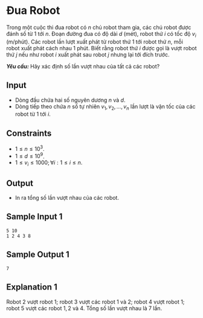 # Đua Robot

Trong một cuộc thi đua robot có $n$ chú robot tham gia, các chú robot được đánh số từ $1$ tới $n$. Đoạn đường đua có độ dài $d$ (mét), robot thứ $i$ có tốc độ $v_i$ (m/phút). Các robot lần lượt xuất phát từ robot thứ $1$ tới robot thứ $n,$ mỗi robot xuất phát cách nhau $1$ phút. Biết rằng robot thứ $i$ được gọi là vượt robot thứ $j$ nếu như robot $i$ xuất phát sau robot $j$ nhưng lại tới đích trước.	

***Yêu cầu:*** Hãy xác định số lần vượt nhau của tất cả các robot?

## Input

- Dòng đầu chứa hai số nguyên dương $n$ và $d$.
- Dòng tiếp theo chứa $n$ số tự nhiên $v_1, v_2, \dots, v_n$ lần lượt là vận tốc của các robot từ $1$ tới $i$.

## Constraints

- $1 \le n \le 10^3$.
- $1 \le d \le 10^9$.
- $1 \le v_i \le 1000; \forall i: 1 \le i \le n$.

## Output

- In ra tổng số lần vượt nhau của các robot.

## Sample Input 1

```
5 10
1 2 4 3 8
```

## Sample Output 1

```
7
```

## Explanation 1

Robot $2$ vượt robot $1;$ robot $3$ vượt các robot $1$ và $2;$ robot $4$ vượt robot $1;$ robot $5$ vượt các robot $1, 2$ và $4$. Tổng số lần vượt nhau là $7$ lần.
